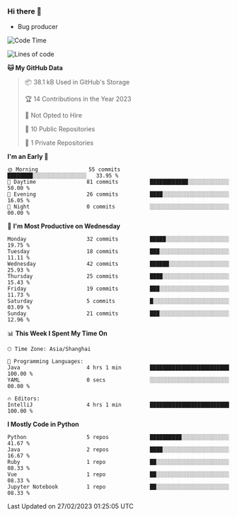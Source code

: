 ### Hi there 👋
* Bug producer
<!--START_SECTION:waka-->
![Code Time](http://img.shields.io/badge/Code%20Time-890%20hrs%2035%20mins-blue)

![Lines of code](https://img.shields.io/badge/From%20Hello%20World%20I%27ve%20Written-54.5%20thousand%20lines%20of%20code-blue)

**🐱 My GitHub Data** 

> 📦 38.1 kB Used in GitHub's Storage 
 > 
> 🏆 14 Contributions in the Year 2023
 > 
> 🚫 Not Opted to Hire
 > 
> 📜 10 Public Repositories 
 > 
> 🔑 1 Private Repositories 
 > 
**I'm an Early 🐤** 

```text
🌞 Morning                55 commits          ████████░░░░░░░░░░░░░░░░░   33.95 % 
🌆 Daytime                81 commits          ████████████░░░░░░░░░░░░░   50.00 % 
🌃 Evening                26 commits          ████░░░░░░░░░░░░░░░░░░░░░   16.05 % 
🌙 Night                  0 commits           ░░░░░░░░░░░░░░░░░░░░░░░░░   00.00 % 
```
📅 **I'm Most Productive on Wednesday** 

```text
Monday                   32 commits          █████░░░░░░░░░░░░░░░░░░░░   19.75 % 
Tuesday                  18 commits          ███░░░░░░░░░░░░░░░░░░░░░░   11.11 % 
Wednesday                42 commits          ██████░░░░░░░░░░░░░░░░░░░   25.93 % 
Thursday                 25 commits          ████░░░░░░░░░░░░░░░░░░░░░   15.43 % 
Friday                   19 commits          ███░░░░░░░░░░░░░░░░░░░░░░   11.73 % 
Saturday                 5 commits           █░░░░░░░░░░░░░░░░░░░░░░░░   03.09 % 
Sunday                   21 commits          ███░░░░░░░░░░░░░░░░░░░░░░   12.96 % 
```


📊 **This Week I Spent My Time On** 

```text
🕑︎ Time Zone: Asia/Shanghai

💬 Programming Languages: 
Java                     4 hrs 1 min         █████████████████████████   100.00 % 
YAML                     0 secs              ░░░░░░░░░░░░░░░░░░░░░░░░░   00.00 % 

🔥 Editors: 
IntelliJ                 4 hrs 1 min         █████████████████████████   100.00 % 
```

**I Mostly Code in Python** 

```text
Python                   5 repos             ██████████░░░░░░░░░░░░░░░   41.67 % 
Java                     2 repos             ████░░░░░░░░░░░░░░░░░░░░░   16.67 % 
Ruby                     1 repo              ██░░░░░░░░░░░░░░░░░░░░░░░   08.33 % 
Vue                      1 repo              ██░░░░░░░░░░░░░░░░░░░░░░░   08.33 % 
Jupyter Notebook         1 repo              ██░░░░░░░░░░░░░░░░░░░░░░░   08.33 % 
```




 Last Updated on 27/02/2023 01:25:05 UTC
<!--END_SECTION:waka-->
